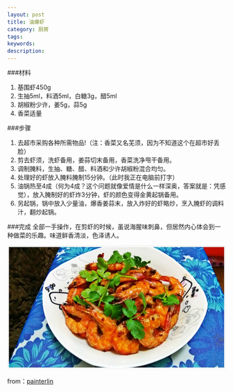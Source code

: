 ```yaml
---
layout: post
title: 油爆虾
category: 厨房
tags: 
keywords: 
description: 
---
```


###材料

1. 基围虾450g
2. 生抽5ml，料酒5ml，白糖3g，醋5ml
3. 胡椒粉少许，姜5g，蒜5g
4. 香菜适量


###步骤

1. 去超市采购各种所需物品!（注：香菜又名芜须，因为不知道这个在超市好丢脸）
2. 剪去虾须，洗虾备用，姜蒜切末备用，香菜洗净甩干备用。
3. 调制腌料，生抽、糖、醋、料酒和少许胡椒粉混合均匀。
4. 处理好的虾放入腌料腌制15分钟。（此时我正在电脑前打字）
5. 油锅热至4成（何为4成？这个问题就像爱情是什么一样深奥，答案就是：凭感觉），放入腌制好的虾炸3分钟，虾的颜色变得金黄起锅备用。
6. 另起锅，锅中放入少量油，爆香姜蒜末，放入炸好的虾略炒，烹入腌虾的调料汁，翻炒起锅。

###完成
全部一手操作，在剪虾的时候，虽说海腥味刺鼻，但居然内心体会到一种做菜的乐趣。味道鲜香清淡，色泽诱人。

![1](/public/img/food/lobster.jpg)

from：[painterlin](painterlin.com)
